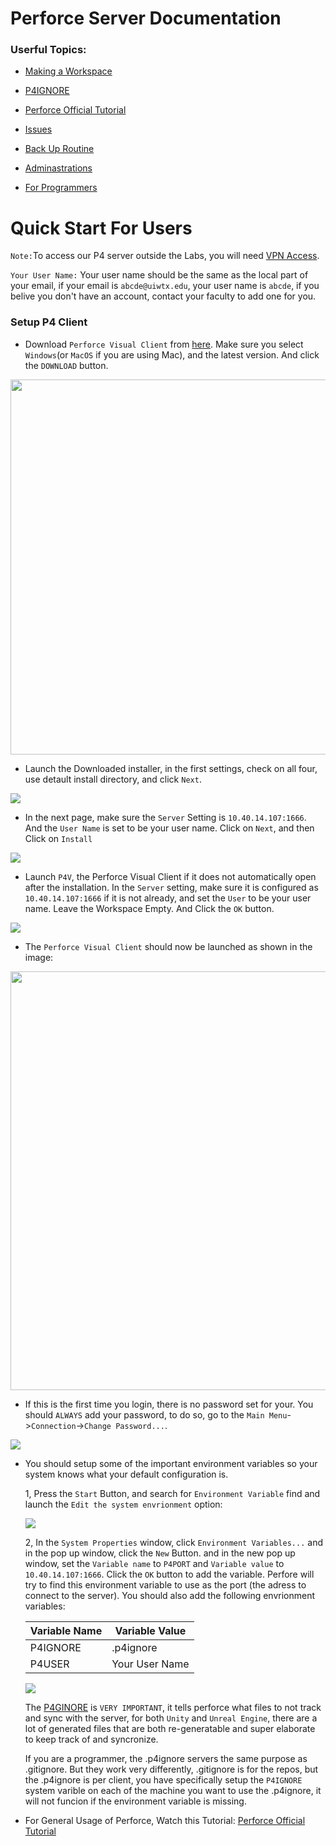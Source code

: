 # Perforce Server Documentation

### Userful Topics:

- [Making a Workspace](MakingWorkspace.md)

- [P4IGNORE](P4Ignore.md)

- [Perforce Official Tutorial](https://www.youtube.com/watch?v=jIQEjDiSe0g&list=PLH3pq2J85xsPYn71_yzzsZQKvalTW-duE)

- [Issues](Issues.md)

- [Back Up Routine](BackingUpRoutine.md)

- [Adminastrations](Admin.md)

- [For Programmers](ForCoders.md)

# Quick Start For Users

```Note:```To access our P4 server outside the Labs, you will need [VPN Access](WorkingFromHome.md).

```Your User Name:``` Your user name should be the same as the local part of your email, if your email is ```abcde@uiwtx.edu```, your user name is ```abcde```, if you belive you don't have an account, contact your faculty to add one for you.

### Setup P4 Client
* Download ```Perforce Visual Client``` from [here](https://www.perforce.com/downloads/helix-visual-client-p4v). Make sure you select ```Windows```(or ```MacOS``` if you are using Mac), and the latest version. And click the ```DOWNLOAD``` button.

<img src="Assets/DownloadP4V.png" width=600>


* Launch the Downloaded installer, in the first settings, check on all four, use detault install directory, and click ```Next```.

<img src="Assets/P4VInstall01.png">


* In the next page, make sure the ```Server``` Setting is ```10.40.14.107:1666```. And the ```User Name``` is set to be your user name. Click on ```Next```, and then Click on ```Install```

<img src="Assets/P4VInstall02.png">


* Launch ```P4V```, the Perforce Visual Client if it does not automatically open after the installation. In the ```Server``` setting, make sure it is configured as ```10.40.14.107:1666``` if it is not already, and set the ```User``` to be your user name. Leave the Workspace Empty. And Click the ```OK``` button.

<img src="Assets/P4ConnectionConfig.png">


* The ```Perforce Visual Client``` should now be launched as shown in the image:

<img src="Assets/P4VWindow.png" width=670>


* If this is the first time you login, there is no password set for your. You should ```ALWAYS``` add your password, to do so, go to the ```Main Menu```->```Connection```->```Change Password...```.

<img src="Assets/ChangePassword.png">

* You should setup some of the important environment variables so your system knows what your default configuration is.

    1, Press the ```Start``` Button, and search for ```Environment Variable``` find and launch the ```Edit the system envrionment``` option:

    <img src="Assets/EditEnvironmentVarIcon.png">

    2, In the ```System Properties``` window, click ```Environment Variables...``` and in the pop up window, click the ```New``` Button. and in the new pop up window, set the ```Variable name``` to ```P4PORT``` and ```Variable value``` to ```10.40.14.107:1666```. Click the ```OK``` button to add the variable. Perfore will try to find this environment variable to use as the port (the adress to connect to the server). You should also add the following envrionment variables:

    |  Variable Name | Variable Value |
    |----------------|----------------|
    | P4IGNORE       | .p4ignore      |
    | P4USER         | Your User Name |

    <img src="Assets/P4SystemEnv.png">

    The [P4GINORE](P4Ignore.md) is ```VERY IMPORTANT```, it tells perforce what files to not track and sync with the server, for both ```Unity``` and ```Unreal Engine```, there are a lot of generated files that are both re-generatable and super elaborate to keep track of and syncronize. 

    If you are a programmer, the .p4ignore servers the same purpose as .gitignore. But they work very differently, .gitignore is for the repos, but the .p4ignore is per client, you have specifically setup the ```P4IGNORE``` system varible on each of the machine you want to use the .p4ignore, it will not funcion if the environment variable is missing.


* For General Usage of Perforce, Watch this Tutorial:
[Perforce Official Tutorial](https://www.youtube.com/watch?v=jIQEjDiSe0g&list=PLH3pq2J85xsPYn71_yzzsZQKvalTW-duE)